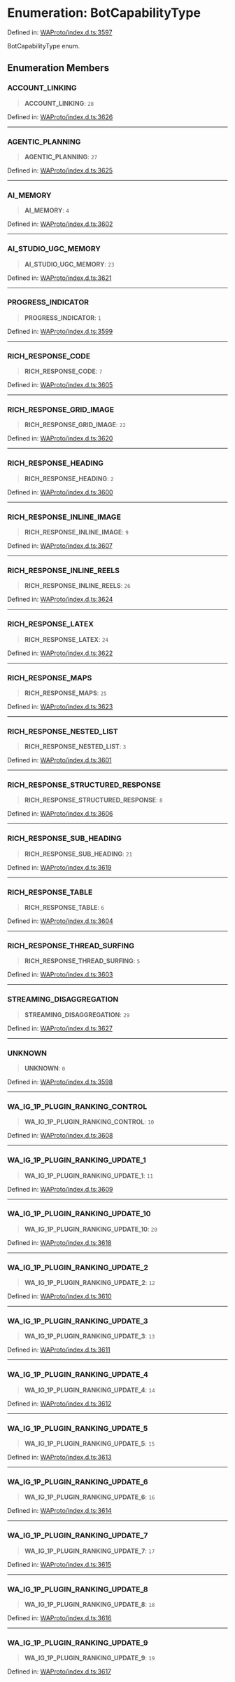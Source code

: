 # Enumeration: BotCapabilityType

Defined in: [WAProto/index.d.ts:3597](https://github.com/Fokusdotid/Baileys/blob/d7495b24bcd136e35724329fba661cfcc0bc8eed/WAProto/index.d.ts#L3597)

BotCapabilityType enum.

## Enumeration Members

### ACCOUNT\_LINKING

> **ACCOUNT\_LINKING**: `28`

Defined in: [WAProto/index.d.ts:3626](https://github.com/Fokusdotid/Baileys/blob/d7495b24bcd136e35724329fba661cfcc0bc8eed/WAProto/index.d.ts#L3626)

***

### AGENTIC\_PLANNING

> **AGENTIC\_PLANNING**: `27`

Defined in: [WAProto/index.d.ts:3625](https://github.com/Fokusdotid/Baileys/blob/d7495b24bcd136e35724329fba661cfcc0bc8eed/WAProto/index.d.ts#L3625)

***

### AI\_MEMORY

> **AI\_MEMORY**: `4`

Defined in: [WAProto/index.d.ts:3602](https://github.com/Fokusdotid/Baileys/blob/d7495b24bcd136e35724329fba661cfcc0bc8eed/WAProto/index.d.ts#L3602)

***

### AI\_STUDIO\_UGC\_MEMORY

> **AI\_STUDIO\_UGC\_MEMORY**: `23`

Defined in: [WAProto/index.d.ts:3621](https://github.com/Fokusdotid/Baileys/blob/d7495b24bcd136e35724329fba661cfcc0bc8eed/WAProto/index.d.ts#L3621)

***

### PROGRESS\_INDICATOR

> **PROGRESS\_INDICATOR**: `1`

Defined in: [WAProto/index.d.ts:3599](https://github.com/Fokusdotid/Baileys/blob/d7495b24bcd136e35724329fba661cfcc0bc8eed/WAProto/index.d.ts#L3599)

***

### RICH\_RESPONSE\_CODE

> **RICH\_RESPONSE\_CODE**: `7`

Defined in: [WAProto/index.d.ts:3605](https://github.com/Fokusdotid/Baileys/blob/d7495b24bcd136e35724329fba661cfcc0bc8eed/WAProto/index.d.ts#L3605)

***

### RICH\_RESPONSE\_GRID\_IMAGE

> **RICH\_RESPONSE\_GRID\_IMAGE**: `22`

Defined in: [WAProto/index.d.ts:3620](https://github.com/Fokusdotid/Baileys/blob/d7495b24bcd136e35724329fba661cfcc0bc8eed/WAProto/index.d.ts#L3620)

***

### RICH\_RESPONSE\_HEADING

> **RICH\_RESPONSE\_HEADING**: `2`

Defined in: [WAProto/index.d.ts:3600](https://github.com/Fokusdotid/Baileys/blob/d7495b24bcd136e35724329fba661cfcc0bc8eed/WAProto/index.d.ts#L3600)

***

### RICH\_RESPONSE\_INLINE\_IMAGE

> **RICH\_RESPONSE\_INLINE\_IMAGE**: `9`

Defined in: [WAProto/index.d.ts:3607](https://github.com/Fokusdotid/Baileys/blob/d7495b24bcd136e35724329fba661cfcc0bc8eed/WAProto/index.d.ts#L3607)

***

### RICH\_RESPONSE\_INLINE\_REELS

> **RICH\_RESPONSE\_INLINE\_REELS**: `26`

Defined in: [WAProto/index.d.ts:3624](https://github.com/Fokusdotid/Baileys/blob/d7495b24bcd136e35724329fba661cfcc0bc8eed/WAProto/index.d.ts#L3624)

***

### RICH\_RESPONSE\_LATEX

> **RICH\_RESPONSE\_LATEX**: `24`

Defined in: [WAProto/index.d.ts:3622](https://github.com/Fokusdotid/Baileys/blob/d7495b24bcd136e35724329fba661cfcc0bc8eed/WAProto/index.d.ts#L3622)

***

### RICH\_RESPONSE\_MAPS

> **RICH\_RESPONSE\_MAPS**: `25`

Defined in: [WAProto/index.d.ts:3623](https://github.com/Fokusdotid/Baileys/blob/d7495b24bcd136e35724329fba661cfcc0bc8eed/WAProto/index.d.ts#L3623)

***

### RICH\_RESPONSE\_NESTED\_LIST

> **RICH\_RESPONSE\_NESTED\_LIST**: `3`

Defined in: [WAProto/index.d.ts:3601](https://github.com/Fokusdotid/Baileys/blob/d7495b24bcd136e35724329fba661cfcc0bc8eed/WAProto/index.d.ts#L3601)

***

### RICH\_RESPONSE\_STRUCTURED\_RESPONSE

> **RICH\_RESPONSE\_STRUCTURED\_RESPONSE**: `8`

Defined in: [WAProto/index.d.ts:3606](https://github.com/Fokusdotid/Baileys/blob/d7495b24bcd136e35724329fba661cfcc0bc8eed/WAProto/index.d.ts#L3606)

***

### RICH\_RESPONSE\_SUB\_HEADING

> **RICH\_RESPONSE\_SUB\_HEADING**: `21`

Defined in: [WAProto/index.d.ts:3619](https://github.com/Fokusdotid/Baileys/blob/d7495b24bcd136e35724329fba661cfcc0bc8eed/WAProto/index.d.ts#L3619)

***

### RICH\_RESPONSE\_TABLE

> **RICH\_RESPONSE\_TABLE**: `6`

Defined in: [WAProto/index.d.ts:3604](https://github.com/Fokusdotid/Baileys/blob/d7495b24bcd136e35724329fba661cfcc0bc8eed/WAProto/index.d.ts#L3604)

***

### RICH\_RESPONSE\_THREAD\_SURFING

> **RICH\_RESPONSE\_THREAD\_SURFING**: `5`

Defined in: [WAProto/index.d.ts:3603](https://github.com/Fokusdotid/Baileys/blob/d7495b24bcd136e35724329fba661cfcc0bc8eed/WAProto/index.d.ts#L3603)

***

### STREAMING\_DISAGGREGATION

> **STREAMING\_DISAGGREGATION**: `29`

Defined in: [WAProto/index.d.ts:3627](https://github.com/Fokusdotid/Baileys/blob/d7495b24bcd136e35724329fba661cfcc0bc8eed/WAProto/index.d.ts#L3627)

***

### UNKNOWN

> **UNKNOWN**: `0`

Defined in: [WAProto/index.d.ts:3598](https://github.com/Fokusdotid/Baileys/blob/d7495b24bcd136e35724329fba661cfcc0bc8eed/WAProto/index.d.ts#L3598)

***

### WA\_IG\_1P\_PLUGIN\_RANKING\_CONTROL

> **WA\_IG\_1P\_PLUGIN\_RANKING\_CONTROL**: `10`

Defined in: [WAProto/index.d.ts:3608](https://github.com/Fokusdotid/Baileys/blob/d7495b24bcd136e35724329fba661cfcc0bc8eed/WAProto/index.d.ts#L3608)

***

### WA\_IG\_1P\_PLUGIN\_RANKING\_UPDATE\_1

> **WA\_IG\_1P\_PLUGIN\_RANKING\_UPDATE\_1**: `11`

Defined in: [WAProto/index.d.ts:3609](https://github.com/Fokusdotid/Baileys/blob/d7495b24bcd136e35724329fba661cfcc0bc8eed/WAProto/index.d.ts#L3609)

***

### WA\_IG\_1P\_PLUGIN\_RANKING\_UPDATE\_10

> **WA\_IG\_1P\_PLUGIN\_RANKING\_UPDATE\_10**: `20`

Defined in: [WAProto/index.d.ts:3618](https://github.com/Fokusdotid/Baileys/blob/d7495b24bcd136e35724329fba661cfcc0bc8eed/WAProto/index.d.ts#L3618)

***

### WA\_IG\_1P\_PLUGIN\_RANKING\_UPDATE\_2

> **WA\_IG\_1P\_PLUGIN\_RANKING\_UPDATE\_2**: `12`

Defined in: [WAProto/index.d.ts:3610](https://github.com/Fokusdotid/Baileys/blob/d7495b24bcd136e35724329fba661cfcc0bc8eed/WAProto/index.d.ts#L3610)

***

### WA\_IG\_1P\_PLUGIN\_RANKING\_UPDATE\_3

> **WA\_IG\_1P\_PLUGIN\_RANKING\_UPDATE\_3**: `13`

Defined in: [WAProto/index.d.ts:3611](https://github.com/Fokusdotid/Baileys/blob/d7495b24bcd136e35724329fba661cfcc0bc8eed/WAProto/index.d.ts#L3611)

***

### WA\_IG\_1P\_PLUGIN\_RANKING\_UPDATE\_4

> **WA\_IG\_1P\_PLUGIN\_RANKING\_UPDATE\_4**: `14`

Defined in: [WAProto/index.d.ts:3612](https://github.com/Fokusdotid/Baileys/blob/d7495b24bcd136e35724329fba661cfcc0bc8eed/WAProto/index.d.ts#L3612)

***

### WA\_IG\_1P\_PLUGIN\_RANKING\_UPDATE\_5

> **WA\_IG\_1P\_PLUGIN\_RANKING\_UPDATE\_5**: `15`

Defined in: [WAProto/index.d.ts:3613](https://github.com/Fokusdotid/Baileys/blob/d7495b24bcd136e35724329fba661cfcc0bc8eed/WAProto/index.d.ts#L3613)

***

### WA\_IG\_1P\_PLUGIN\_RANKING\_UPDATE\_6

> **WA\_IG\_1P\_PLUGIN\_RANKING\_UPDATE\_6**: `16`

Defined in: [WAProto/index.d.ts:3614](https://github.com/Fokusdotid/Baileys/blob/d7495b24bcd136e35724329fba661cfcc0bc8eed/WAProto/index.d.ts#L3614)

***

### WA\_IG\_1P\_PLUGIN\_RANKING\_UPDATE\_7

> **WA\_IG\_1P\_PLUGIN\_RANKING\_UPDATE\_7**: `17`

Defined in: [WAProto/index.d.ts:3615](https://github.com/Fokusdotid/Baileys/blob/d7495b24bcd136e35724329fba661cfcc0bc8eed/WAProto/index.d.ts#L3615)

***

### WA\_IG\_1P\_PLUGIN\_RANKING\_UPDATE\_8

> **WA\_IG\_1P\_PLUGIN\_RANKING\_UPDATE\_8**: `18`

Defined in: [WAProto/index.d.ts:3616](https://github.com/Fokusdotid/Baileys/blob/d7495b24bcd136e35724329fba661cfcc0bc8eed/WAProto/index.d.ts#L3616)

***

### WA\_IG\_1P\_PLUGIN\_RANKING\_UPDATE\_9

> **WA\_IG\_1P\_PLUGIN\_RANKING\_UPDATE\_9**: `19`

Defined in: [WAProto/index.d.ts:3617](https://github.com/Fokusdotid/Baileys/blob/d7495b24bcd136e35724329fba661cfcc0bc8eed/WAProto/index.d.ts#L3617)
